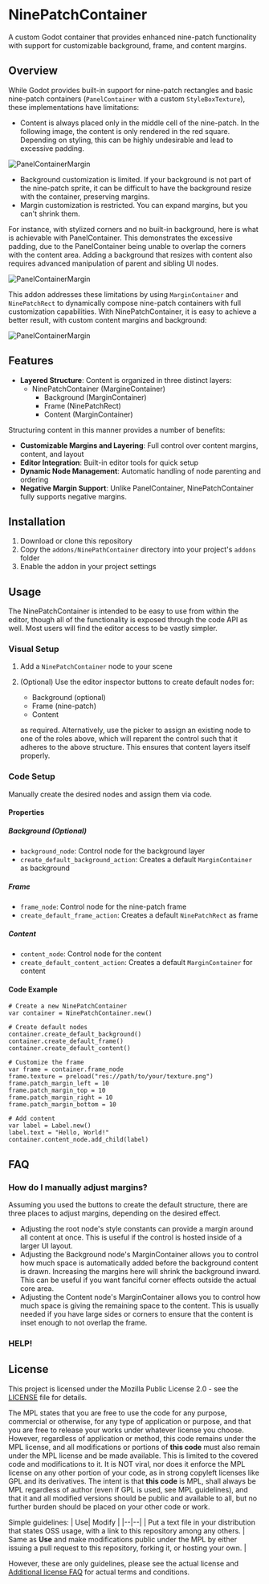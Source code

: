 # NinePatchContainer

A custom Godot container that provides enhanced nine-patch functionality with support for customizable background, frame, and content margins.

## Overview

While Godot provides built-in support for nine-patch rectangles and basic nine-patch containers  (`PanelContainer` with a custom `StyleBoxTexture`), these implementations have limitations:
- Content is always placed only in the middle cell of the nine-patch.  In the following image, the content is only rendered in the red square.   Depending on styling, this can be highly undesirable and lead to excessive padding.

![PanelContainerMargin](doc/images/PanelContainerMargin.png)

- Background customization is limited.  If your background is not part of the nine-patch sprite, it can be difficult to have the background resize with the  container, preserving margins.
- Margin customization is restricted.  You can expand margins, but you can't shrink them.

For instance, with stylized corners and no built-in background, here is what is achievable with PanelContainer.  This demonstrates the excessive padding, due to the PanelContainer being unable to overlap the corners with the content area.  Adding a background that resizes with content also requires advanced manipulation of parent and sibling UI nodes.

![PanelContainerMargin](doc/images/problemcontent.png)



This addon addresses these limitations by using `MarginContainer` and `NinePatchRect` to dynamically compose nine-patch containers with full customization capabilities.  With NinePatchContainer, it is easy to achieve a better result, with custom content margins and background:

![PanelContainerMargin](doc/images/fixedcontent.png)

## Features

- **Layered Structure**: Content is organized in three distinct layers:
  - NinePatchContainer (MargineContainer)
    - Background (MarginContainer)
    - Frame (NinePatchRect)
    - Content (MarginContainer)


Structuring content in this manner provides a number of benefits:

- **Customizable Margins and Layering**: Full control over content margins, content, and layout
- **Editor Integration**: Built-in editor tools for quick setup
- **Dynamic Node Management**: Automatic handling of node parenting and ordering
- **Negative Margin Support**:  Unlike PanelContainer, NinePatchContainer fully supports negative margins.

## Installation

1. Download or clone this repository
2. Copy the `addons/NinePathContainer` directory into your project's `addons` folder
3. Enable the addon in your project settings

## Usage

The NinePatchContainer is intended to be easy to use from within the editor, though all of the functionality is exposed through the code API as well.  Most users will find the editor access to be vastly simpler.

### Visual Setup

1. Add a `NinePatchContainer` node to your scene

2. (Optional) Use the editor inspector buttons to create default nodes for:
   - Background (optional)
   - Frame (nine-patch)
   - Content

   as required.  Alternatively, use the picker to assign an existing node to one of the roles above, which will reparent the control such that it adheres to the above structure.  This ensures that content layers itself properly.

   

### Code Setup

Manually create the desired nodes and assign them via code.

#### Properties

##### Background (Optional)
- `background_node`: Control node for the background layer
- `create_default_background_action`: Creates a default `MarginContainer` as background

##### Frame
- `frame_node`: Control node for the nine-patch frame
- `create_default_frame_action`: Creates a default `NinePatchRect` as frame

##### Content
- `content_node`: Control node for the content
- `create_default_content_action`: Creates a default `MarginContainer` for content

#### Code Example

```gdscript
# Create a new NinePatchContainer
var container = NinePatchContainer.new()

# Create default nodes
container.create_default_background()
container.create_default_frame()
container.create_default_content()

# Customize the frame
var frame = container.frame_node
frame.texture = preload("res://path/to/your/texture.png")
frame.patch_margin_left = 10
frame.patch_margin_top = 10
frame.patch_margin_right = 10
frame.patch_margin_bottom = 10

# Add content
var label = Label.new()
label.text = "Hello, World!"
container.content_node.add_child(label)
```



## FAQ

### How do I manually adjust margins?

Assuming you used the buttons to create the default structure, there are three places to adjust margins, depending on the desired effect.  

* Adjusting the root node's style constants can provide a margin around all content at once.  This is useful if the control is hosted inside of a larger UI layout.
* Adjusting the Background node's MarginContainer allows you to control how much space is automatically added before the background content is drawn.  Increasing the margins here will shrink the background inward.  This can be useful if you want fanciful corner effects outside the actual core area.
* Adjusting the Content node's MarginContainer allows you to control how much space is giving the remaining space to the content.  This is usually needed if you have large sides or corners to ensure that the content is inset enough to not overlap the frame.

### HELP!  

## License

This project is licensed under the Mozilla Public License 2.0 - see the [LICENSE](LICENSE) file for details.

The MPL states that you are free to use the code for any purpose, commercial or otherwise, for any type of application or purpose, and that you are free to release your works under whatever license you choose.  However, regardless of application or method, this code remains under the MPL license, and all modifications or portions of **this code** must also remain under the MPL license and be made available.  This is limited to the covered code and modifications to it.  It is NOT viral, nor does it enforce the MPL license on any other portion of your code, as in strong copyleft licenses like GPL and its derivatives.   The intent is that **this code** is MPL, shall always be MPL regardless of author (even if GPL is used, see MPL guidelines), and that it and all modified versions should be public and available to all, but no further burden should be placed on your other code or work.

Simple guidelines:
| Use| Modify |
|--|--|
| Put a text file in your distribution that states OSS usage, with a link to this repository among any others. | Same as **Use** and make modifications public under the MPL by either issuing a pull request to this repository, forking it, or hosting your own. |

However, these are only guidelines, please see the actual license and [Additional license FAQ](https://www.mozilla.org/en-US/MPL/2.0/FAQ/) for actual terms and conditions.
